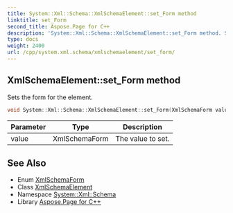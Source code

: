 ```yaml
---
title: System::Xml::Schema::XmlSchemaElement::set_Form method
linktitle: set_Form
second_title: Aspose.Page for C++
description: 'System::Xml::Schema::XmlSchemaElement::set_Form method. Sets the form for the element in C++.'
type: docs
weight: 2400
url: /cpp/system.xml.schema/xmlschemaelement/set_form/
---
```

## XmlSchemaElement::set_Form method


Sets the form for the element.

```cpp
void System::Xml::Schema::XmlSchemaElement::set_Form(XmlSchemaForm value)
```


| Parameter | Type | Description |
| --- | --- | --- |
| value | XmlSchemaForm | The value to set. |

## See Also

* Enum [XmlSchemaForm](../../xmlschemaform/)
* Class [XmlSchemaElement](../)
* Namespace [System::Xml::Schema](../../)
* Library [Aspose.Page for C++](../../../)
